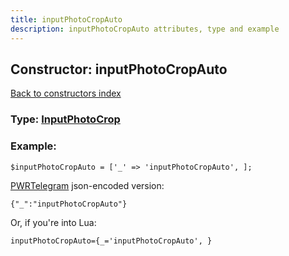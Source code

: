 ```yaml
---
title: inputPhotoCropAuto
description: inputPhotoCropAuto attributes, type and example
---
```

## Constructor: inputPhotoCropAuto  
[Back to constructors index](index.md)






### Type: [InputPhotoCrop](../types/InputPhotoCrop.md)


### Example:

```
$inputPhotoCropAuto = ['_' => 'inputPhotoCropAuto', ];
```  

[PWRTelegram](https://pwrtelegram.xyz) json-encoded version:

```
{"_":"inputPhotoCropAuto"}
```


Or, if you're into Lua:  


```
inputPhotoCropAuto={_='inputPhotoCropAuto', }

```


